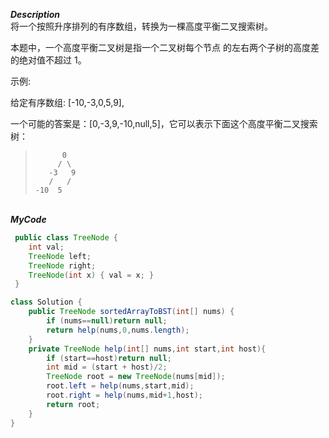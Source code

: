 ***Description***<br>
将一个按照升序排列的有序数组，转换为一棵高度平衡二叉搜索树。

本题中，一个高度平衡二叉树是指一个二叉树每个节点 的左右两个子树的高度差的绝对值不超过 1。

示例:

给定有序数组: [-10,-3,0,5,9],

一个可能的答案是：[0,-3,9,-10,null,5]，它可以表示下面这个高度平衡二叉搜索树：

>           0
>          / \
>        -3   9
>        /   /
>     -10  5
<br>***MyCode***<br>
```java
 public class TreeNode {
    int val;
    TreeNode left;
    TreeNode right;
    TreeNode(int x) { val = x; }
 }

class Solution {
    public TreeNode sortedArrayToBST(int[] nums) {
        if (nums==null)return null;
        return help(nums,0,nums.length);
    }
    private TreeNode help(int[] nums,int start,int host){
        if (start==host)return null;
        int mid = (start + host)/2;
        TreeNode root = new TreeNode(nums[mid]);
        root.left = help(nums,start,mid);
        root.right = help(nums,mid+1,host);
        return root;
    }
}
```